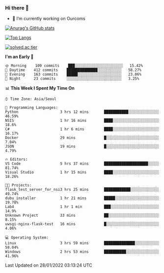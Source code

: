 ### Hi there 👋

- 🔭 I’m currently working on Ourcoms

<!--
**Rhange/Rhange** is a ✨ _special_ ✨ repository because its `README.md` (this file) appears on your GitHub profile.

Here are some ideas to get you started:

- 🌱 I’m currently learning ...
- 👯 I’m looking to collaborate on ...
- 🤔 I’m looking for help with ...
- 💬 Ask me about ...
- 📫 How to reach me: ...
- 😄 Pronouns: ...
- ⚡ Fun fact: ...
-->

[![Anurag's GitHub stats](https://github-readme-stats.vercel.app/api?username=rhange&show_icons=true&theme=gruvbox)](https://github.com/anuraghazra/github-readme-stats)

[![Top Langs](https://github-readme-stats.vercel.app/api/top-langs/?username=rhange&layout=compact&theme=gruvbox)](https://github.com/anuraghazra/github-readme-stats)

[![solved.ac tier](http://mazassumnida.wtf/api/generate_badge?boj=rhange0511)](https://solved.ac/rhange0511)

  <!--START_SECTION:waka-->
**I'm an Early 🐤** 

```text
🌞 Morning    109 commits    ███░░░░░░░░░░░░░░░░░░░░░░   15.42% 
🌆 Daytime    412 commits    ██████████████░░░░░░░░░░░   58.27% 
🌃 Evening    163 commits    █████░░░░░░░░░░░░░░░░░░░░   23.06% 
🌙 Night      23 commits     ░░░░░░░░░░░░░░░░░░░░░░░░░   3.25%

```


📊 **This Week I Spent My Time On** 

```text
⌚︎ Time Zone: Asia/Seoul

💬 Programming Languages: 
Python                   3 hrs 12 mins       ███████████░░░░░░░░░░░░░░   46.59% 
NSIS                     1 hr 16 mins        ████░░░░░░░░░░░░░░░░░░░░░   18.6% 
C#                       1 hr 6 mins         ████░░░░░░░░░░░░░░░░░░░░░   16.17% 
Docker                   29 mins             █░░░░░░░░░░░░░░░░░░░░░░░░   7.04% 
JSON                     19 mins             █░░░░░░░░░░░░░░░░░░░░░░░░   4.79%

🔥 Editors: 
VS Code                  5 hrs 37 mins       ████████████████████░░░░░   81.74% 
Visual Studio            1 hr 15 mins        ████░░░░░░░░░░░░░░░░░░░░░   18.26%

🐱‍💻 Projects: 
flask_test_server_for_nsi3 hrs 25 mins       ████████████░░░░░░░░░░░░░   49.74% 
dubu_installer           1 hr 21 mins        █████░░░░░░░░░░░░░░░░░░░░   19.78% 
Lab4                     1 hr 1 min          ███░░░░░░░░░░░░░░░░░░░░░░   14.9% 
Unknown Project          33 mins             ██░░░░░░░░░░░░░░░░░░░░░░░   8.15% 
uwsgi-nginx-flask-test   16 mins             █░░░░░░░░░░░░░░░░░░░░░░░░   4.06%

💻 Operating System: 
Linux                    3 hrs 59 mins       ██████████████░░░░░░░░░░░   58.04% 
Windows                  2 hrs 53 mins       ██████████░░░░░░░░░░░░░░░   41.96%

```


 Last Updated on 28/01/2022 03:13:24 UTC
<!--END_SECTION:waka-->
